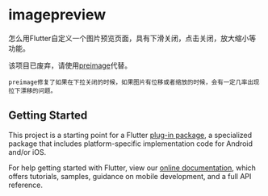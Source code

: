 # imagepreview

怎么用Flutter自定义一个图片预览页面，具有下滑关闭，点击关闭，放大缩小等功能。

该项目已废弃，请使用[preimage](https://github.com/changleibox/preimage)代替。

```preimage修复了如果在下拉关闭的时候，如果图片有位移或者缩放的时候，会有一定几率出现拉下漂移的问题。```

## Getting Started

This project is a starting point for a Flutter
[plug-in package](https://flutter.dev/developing-packages/),
a specialized package that includes platform-specific implementation code for
Android and/or iOS.

For help getting started with Flutter, view our 
[online documentation](https://flutter.dev/docs), which offers tutorials, 
samples, guidance on mobile development, and a full API reference.
